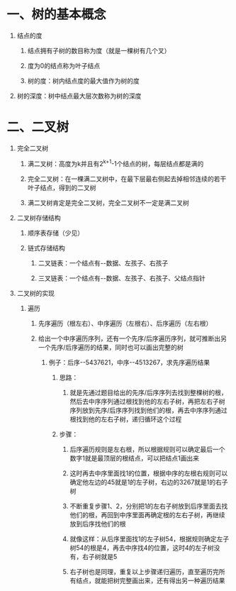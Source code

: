 # 一、树的基本概念
1. 结点的度
   1. 结点拥有子树的数目称为度（就是一棵树有几个叉）
   
   2. 度为0的结点称为叶子结点

   3. 树的度：树内结点度的最大值作为树的度
   
2. 树的深度：树中结点最大层次数称为树的深度

# 二、二叉树
1. 完全二叉树
   1. 满二叉树：高度为k并且有2<sup>k+1</sup>-1个结点的树，每层结点都是满的
   2. 完全二叉树：在一棵满二叉树中，在最下层最右侧起去掉相邻连续的若干叶子结点，得到的二叉树
   
   3. 满二叉树肯定是完全二叉树，完全二叉树不一定是满二叉树
   
2. 二叉树存储结构
   1. 顺序表存储（少见）
   
   2. 链式存储结构
      1. 二叉链表：一个结点有--数据、左孩子、右孩子
      
      2. 三叉链表：一个结点有--数据、左孩子、右孩子、父结点指针
   
3. 二叉树的实现      
   1. 遍历
      1. 先序遍历（根左右）、中序遍历（左根右）、后序遍历（左右根）
      
      2. 给出一个中序遍历序列，还有一个先序/后序遍历序列，就可推断出另一个先序/后序遍历的结果，同时也可以画出完整的树
         1. 例子：后序--5437621，中序--4513267，求先序遍历结果
            1. 思路：
               1. 就是先通过题目给出的先序/后序序列去找到整棵树的根，然后去中序序列通过根找到他的左右子树，再把左右子树序列放到先序/后序序列找到他们的根，再去中序序列通过根找到他的左右子树，递归循环这个过程
            
            2. 步骤：
               1. 后序遍历规则是左右根，所以根据规则可以确定最后一个数字1就是最顶层的根结点，可以把结点1画出来
               
               2. 这时再去中序里面找1的位置，根据中序的左根右规则可以确定他左边的45就是1的左子树，右边的3267就是1的右子树
               
               3. 不断重复步骤1、2，分别把1的左右子树放到后序里面去找他们的根，再回到中序里面再确定根的左右子树，再继续放到后序找他们的根
               
               4. 就像这样：从后序里面找1的左子树54，根据规则确定左子树54的根是4，再去中序找4的位置，这时4的左子树没有，右子树就是5
               
               5. 右子树也是同理，重复以上步骤递归遍历，直至遍历完所有结点，就能把树完整画出来，还有得出另一种遍历结果
